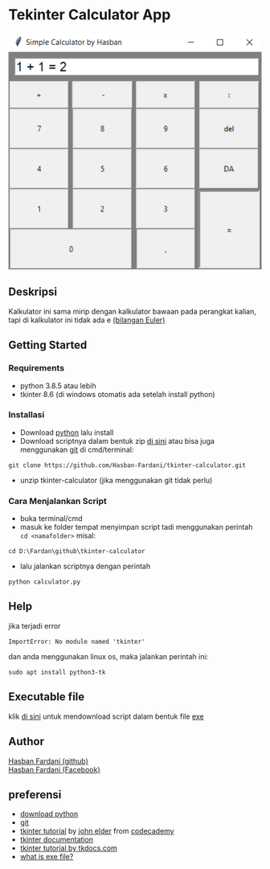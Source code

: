 # Tekinter Calculator App

<img src="images/overview2.png">

## Deskripsi
Kalkulator ini sama mirip dengan kalkulator bawaan pada perangkat kalian, tapi di kalkulator ini tidak ada e [(bilangan Euler)](https://id.wikipedia.org/wiki/E_(konstanta_matematika)) 


## Getting Started

### Requirements

* python 3.8.5 atau lebih
* tkinter 8.6 (di windows otomatis ada setelah install python)

### Installasi

* Download [python](https://www.python.org/downloads/) lalu install
* Download scriptnya dalam bentuk zip [di sini](https://github.com/Hasban-Fardani/tkinter-calculator/archive/refs/heads/main.zip) atau bisa juga menggunakan [git](https://git-scm.com/) di cmd/terminal: 
```
git clone https://github.com/Hasban-Fardani/tkinter-calculator.git
```

* unzip tkinter-calculator (jika menggunakan git tidak perlu)

### Cara Menjalankan Script

* buka terminal/cmd
* masuk ke folder tempat menyimpan script tadi menggunakan perintah ```cd <namafolder>``` misal:
```
cd D:\Fardan\github\tkinter-calculator
```
* lalu jalankan scriptnya dengan perintah
```
python calculator.py
```

## Help

jika terjadi error
```
ImportError: No module named 'tkinter'
```
dan anda menggunakan linux os, maka jalankan perintah ini:
```
sudo apt install python3-tk
```

## Executable file
klik [di sini](https://github.com/Hasban-Fardani/tkinter-calculator/releases/download/main/calculator.exe) untuk mendownload script dalam bentuk file [exe](https://en.wikipedia.org/wiki/.exe)

## Author

[Hasban Fardani (github)](https://github.com/Hasban-Fardani)  
[Hasban Fardani (Facebook)](https://www.facebook.com/hasban.fardani.92/)

## preferensi

* [download python](https://www.python.org/downloads/)
* [git](https://git-scm.com/)
* [tkinter tutorial](https://www.youtube.com/watch?v=yQSEXcf6s2I&list=PLCC34OHNcOtoC6GglhF3ncJ5rLwQrLGnV) by [john elder](https://github.com/flatplanet) from [codecademy](https://codecademy.com/)
* [tkinter documentation](https://docs.python.org/3/library/tk.html)
* [tkinter tutorial by tkdocs.com](https://tkdocs.com/tutorial/)
* [what is exe file?](https://en.wikipedia.org/wiki/.exe)
